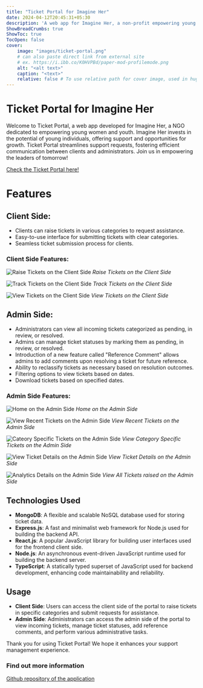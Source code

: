 ```yaml
---
title: "Ticket Portal for Imagine Her"
date: 2024-04-12T20:45:31+05:30
description: 'A web app for Imagine Her, a non-profit empowering young women and youth.'
ShowBreadCrumbs: true
ShowToc: true
TocOpen: false
cover:
    image: "images/ticket-portal.png"
    # can also paste direct link from external site
    # ex. https://i.ibb.co/K0HVPBd/paper-mod-profilemode.png
    alt: "<alt text>"
    caption: "<text>"
    relative: false # To use relative path for cover image, used in hugo Page-bundles
---
```


# Ticket Portal for Imagine Her

Welcome to Ticket Portal, a web app developed for Imagine Her, a NGO dedicated to empowering young women and youth. Imagine Her invests in the potential of young individuals, offering support and opportunities for growth. Ticket Portal streamlines support requests, fostering efficient communication between clients and administrators. Join us in empowering the leaders of tomorrow!


[Check the Ticket Portal here!](https://ticketportal.netlify.app/)

# Features

## Client Side:
- Clients can raise tickets in various categories to request assistance.
- Easy-to-use interface for submitting tickets with clear categories.
- Seamless ticket submission process for clients.

### Client Side Features:

![Raise Tickets on the Client Side](/images/TP_Client_Raise_Tickets.png)
*Raise Tickets on the Client Side*

![Track Tickets on the Client Side](/images/TP_Client_track_tickets.png)
*Track Tickets on the Client Side*

![View Tickets on the Client Side](/images/TP_Client_View_Tickets.png)
*View Tickets on the Client Side*

## Admin Side:
- Administrators can view all incoming tickets categorized as pending, in review, or resolved.
- Admins can manage ticket statuses by marking them as pending, in review, or resolved.
- Introduction of a new feature called "Reference Comment" allows admins to add comments upon resolving a ticket for future reference.
- Ability to reclassify tickets as necessary based on resolution outcomes.
- Filtering options to view tickets based on dates.
- Download tickets based on specified dates.

### Admin Side Features:

![Home on the Admin Side](/images/TP_Home.png)
*Home on the Admin Side*

![View Recent Tickets on the Admin Side](/images/TP_Admin_Recent_Tickets.png)
*View Recent Tickets on the Admin Side*

![Cateory Specific Tickets on the Admin Side](/images/TP_Admin_View_Tickets.png)
*View Category Specific Tickets on the Admin Side*

![View Ticket Details on the Admin Side](/images/TP_Admin_Tickets.png)
*View Ticket Details on the Admin Side*

![Analytics Details on the Admin Side](/images/TP_Admin_Analytics.png)
*View All Tickets raised on the Admin Side*

## Technologies Used
- **MongoDB**: A flexible and scalable NoSQL database used for storing ticket data.
- **Express.js**: A fast and minimalist web framework for Node.js used for building the backend API.
- **React.js**: A popular JavaScript library for building user interfaces used for the frontend client side.
- **Node.js**: An asynchronous event-driven JavaScript runtime used for building the backend server.
- **TypeScript**: A statically typed superset of JavaScript used for backend development, enhancing code maintainability and reliability.
  
## Usage
- **Client Side**: Users can access the client side of the portal to raise tickets in specific categories and submit requests for assistance.
- **Admin Side**: Administrators can access the admin side of the portal to view incoming tickets, manage ticket statuses, add reference comments, and perform various administrative tasks.

Thank you for using Ticket Portal! We hope it enhances your support management experience.


### Find out more information 
[Github repository of the application](https://github.com/Akshaya101/ticketX)
